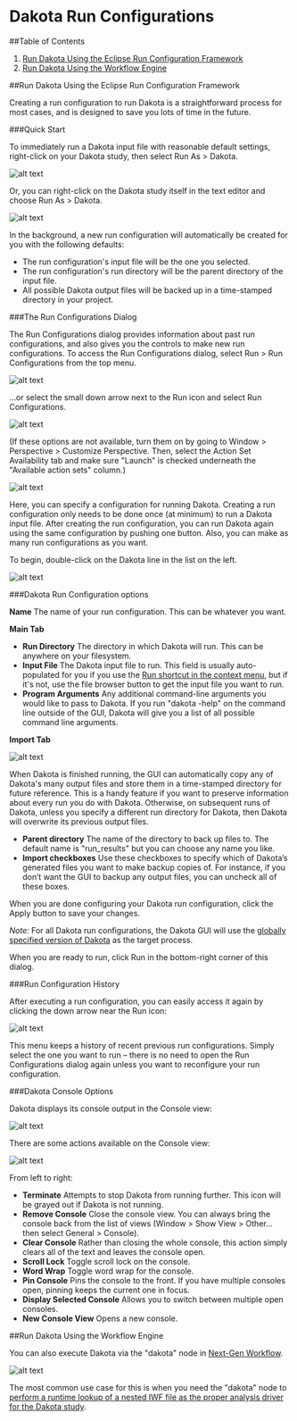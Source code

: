 Dakota Run Configurations
=========================

##Table of Contents
1. [Run Dakota Using the Eclipse Run Configuration Framework](#run-configurations)
2. [Run Dakota Using the Workflow Engine](#run-dakota-using-the-workflow-engine)

##Run Dakota Using the Eclipse Run Configuration Framework<a name="run-configurations"></a>

Creating a run configuration to run Dakota is a straightforward process for most cases, and is designed to save you lots of time in the future.

###Quick Start<a name="run-shortcuts"></a>

To immediately run a Dakota input file with reasonable default settings, right-click on your Dakota study, then select Run As > Dakota.

![alt text](img/Run_Configurations_9.png "Run using the context menu")

Or, you can right-click on the Dakota study itself in the text editor and choose Run As > Dakota.

![alt text](img/Run_Configurations_10.png "Run using the context menu")

In the background, a new run configuration will automatically be created for you with the following defaults:

* The run configuration's input file will be the one you selected.
* The run configuration's run directory will be the parent directory of the input file.
* All possible Dakota output files will be backed up in a time-stamped directory in your project.

###The Run Configurations Dialog

The Run Configurations dialog provides information about past run configurations, and also gives you the controls to make new run configurations.  To access the Run Configurations dialog, select Run > Run Configurations from the top menu.

![alt text](img/Run_Configurations_1.png "Run menu")

...or select the small down arrow next to the Run icon and select Run Configurations.

![alt text](img/Run_Configurations_2.png "Other Run menu")

(If these options are not available, turn them on by going to Window > Perspective > Customize Perspective.  Then, select the Action Set Availability tab and make sure "Launch" is checked underneath the "Available action sets" column.)

![alt text](img/Run_Configurations_3.png "The Run Configurations menu")

Here, you can specify a configuration for running Dakota.  Creating a run configuration only needs to be done once (at minimum) to run a Dakota input file.  After creating the run configuration, you can run Dakota again using the same configuration by pushing one button.  Also, you can make as many run configurations as you want.

To begin, double-click on the Dakota line in the list on the left.

![alt text](img/Run_Configurations_4.png "Dakota run configuration options - Main Tab")

###Dakota Run Configuration options

**Name** The name of your run configuration.  This can be whatever you want.

**Main Tab**

* **Run Directory** The directory in which Dakota will run.  This can be anywhere on your filesystem.
* **Input File** The Dakota input file to run.  This field is usually auto-populated for you if you use the [Run shortcut in the context menu](#run-shortcuts), but if it's not, use the file browser button to get the input file you want to run.
* **Program Arguments**  Any additional command-line arguments you would like to pass to Dakota.  If you run "dakota -help" on the command line outside of the GUI, Dakota will give you a list of all possible command line arguments.

**Import Tab**

![alt text](img/Run_Configurations_5.png "Dakota run configuration options - Import Tab")

When Dakota is finished running, the GUI can automatically copy any of Dakota's many output files and store them in a time-stamped directory for future reference.  This is a handy feature if you want to preserve information about every run you do with Dakota.  Otherwise, on subsequent runs of Dakota, unless you specify a different run directory for Dakota, then Dakota will overwrite its previous output files.

* **Parent directory** The name of the directory to back up files to.  The default name is "run_results" but you can choose any name you like.
* **Import checkboxes** Use these checkboxes to specify which of Dakota’s generated files you want to make backup copies of.  For instance, if you don’t want the GUI to backup any output files, you can uncheck all of these boxes.

When you are done configuring your Dakota run configuration, click the Apply button to save your changes.

*Note:* For all Dakota run configurations, the Dakota GUI will use the [globally specified version of Dakota](Preferences.html#dakota) as the target process.

When you are ready to run, click Run in the bottom-right corner of this dialog.

###Run Configuration History

After executing a run configuration, you can easily access it again by clicking the down arrow near the Run icon:

![alt text](img/Run_Configurations_6.png "Run history shortcuts")

This menu keeps a history of recent previous run configurations.  Simply select the one you want to run – there is no need to open the Run Configurations dialog again unless you want to reconfigure your run configuration.

###Dakota Console Options

Dakota displays its console output in the Console view:

![alt text](img/Run_Configurations_7.png "Example Dakota console")

There are some actions available on the Console view:

![alt text](img/Run_Configurations_8.png "Console options")

From left to right:

* **Terminate** Attempts to stop Dakota from running further.  This icon will be grayed out if Dakota is not running.
* **Remove Console** Close the console view.  You can always bring the console back from the list of views (Window > Show View > Other… then select General > Console).
* **Clear Console** Rather than closing the whole console, this action simply clears all of the text and leaves the console open.
* **Scroll Lock** Toggle scroll lock on the console.
* **Word Wrap** Toggle word wrap for the console.
* **Pin Console** Pins the console to the front.  If you have multiple consoles open, pinning keeps the current one in focus.
* **Display Selected Console** Allows you to switch between multiple open consoles.
* **New Console View** Opens a new console.

##Run Dakota Using the Workflow Engine<a name="run-dakota-using-the-workflow-engine"></a>

You can also execute Dakota via the "dakota" node in [Next-Gen Workflow](NextGenWorkflow.html).

![alt text](img/Run_Using_Workflow_4.png "A two-node workflow that executes Dakota")

The most common use case for this is when you need the "dakota" node to [perform a runtime lookup of a nested IWF file as the proper analysis driver for the Dakota study](Wizards.html#dakota-wrapper-workflow-wizard).